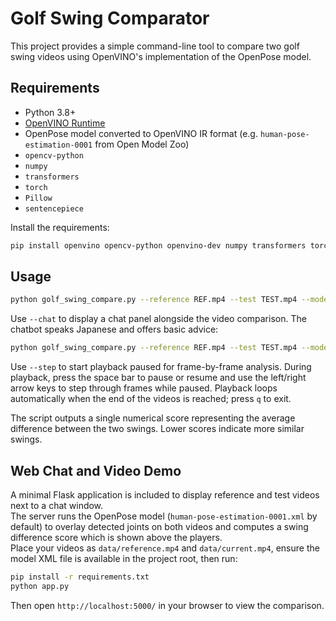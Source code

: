 # Golf Swing Comparator

This project provides a simple command-line tool to compare two golf swing videos using OpenVINO's implementation of the OpenPose model.

## Requirements
- Python 3.8+
- [OpenVINO Runtime](https://docs.openvino.ai/latest/openvino_docs_install_guides.html)
- OpenPose model converted to OpenVINO IR format (e.g. `human-pose-estimation-0001` from Open Model Zoo)
- `opencv-python`
- `numpy`
- `transformers`
- `torch`
- `Pillow`
- `sentencepiece`

Install the requirements:

```bash
pip install openvino opencv-python openvino-dev numpy transformers torch Pillow sentencepiece
```

## Usage

```bash
python golf_swing_compare.py --reference REF.mp4 --test TEST.mp4 --model human-pose-estimation-0001.xml
```

Use `--chat` to display a chat panel alongside the video comparison. The chatbot speaks Japanese and offers basic advice:

```bash
python golf_swing_compare.py --reference REF.mp4 --test TEST.mp4 --model human-pose-estimation-0001.xml --chat
```

Use `--step` to start playback paused for frame-by-frame analysis. During
playback, press the space bar to pause or resume and use the left/right arrow
keys to step through frames while paused. Playback loops automatically when
the end of the videos is reached; press `q` to exit.

The script outputs a single numerical score representing the average difference between the two swings. Lower scores indicate more similar swings.


## Web Chat and Video Demo

A minimal Flask application is included to display reference and test videos next to a chat window.  
The server runs the OpenPose model (`human-pose-estimation-0001.xml` by default) to overlay detected joints on both videos and
computes a swing difference score which is shown above the players.  
Place your videos as `data/reference.mp4` and `data/current.mp4`, ensure the model XML file is available in the project root,
then run:

```bash
pip install -r requirements.txt
python app.py
```

Then open `http://localhost:5000/` in your browser to view the comparison.
